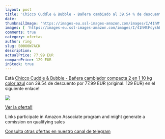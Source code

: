 ```yaml
---
layout: post
title: 'Chicco Cuddle & Bubble - Bañera cambiado al 39.54 % de descuento'
date: 
thumbnailImage: 'https://images-eu.ssl-images-amazon.com/images/I/41hMtFcyshL._SL200_.jpg'
images: [ 'https://images-eu.ssl-images-amazon.com/images/I/41hMtFcyshL._SL200_.jpg' ]
comments: true
category: ofertas
author: ring
slug: B00O0W7ACK
description:
actualPrice: 77.99 EUR
comparePrice: 129 EUR
inStock: true
---
```


Está [Chicco Cuddle & Bubble - Bañera cambiador compacta 2 en 1  10 kg  color azul](https://www.amazon.es/dp/B00O0W7ACK/?tag=tolees-21) con 39.54 de descuento por 77.99 EUR (original: 129 EUR) en el siguiente enlace!

[![](https://images-eu.ssl-images-amazon.com/images/I/41hMtFcyshL._SL200_.jpg)](https://www.amazon.es/dp/B00O0W7ACK/?tag=tolees-21)

[Ver la oferta!!](https://www.amazon.es/dp/B00O0W7ACK/?tag=tolees-21)

Links participate in Amazon Associate program and might generate a comission on qualifying sales

[Consulta otras ofertas en nuestro canal de telegram](https://t.me/s/ofertas25)
